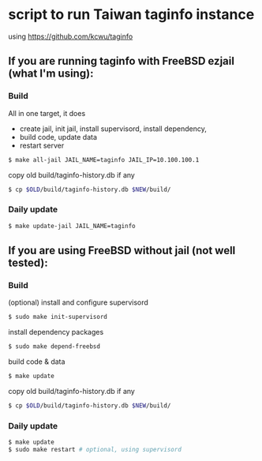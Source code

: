 # script to run Taiwan taginfo instance
using https://github.com/kcwu/taginfo

## If you are running taginfo with FreeBSD ezjail (what I'm using):
### Build
All in one target, it does
 - create jail, init jail, install supervisord, install dependency,
 - build code, update data
 - restart server
```sh
$ make all-jail JAIL_NAME=taginfo JAIL_IP=10.100.100.1
```

copy old build/taginfo-history.db if any
```sh
$ cp $OLD/build/taginfo-history.db $NEW/build/
```

### Daily update
```sh
$ make update-jail JAIL_NAME=taginfo
```

## If you are using FreeBSD without jail (not well tested):
### Build
(optional) install and configure supervisord
```sh
$ sudo make init-supervisord
```
install dependency packages
```sh
$ sudo make depend-freebsd
```
build code & data
```sh
$ make update
```

copy old build/taginfo-history.db if any
```sh
$ cp $OLD/build/taginfo-history.db $NEW/build/
```

### Daily update
```sh
$ make update
$ sudo make restart # optional, using supervisord
```


